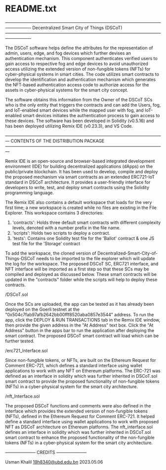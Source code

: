 # README.txt

——————————————————————————————————————————
Decentralized Smart City of Things (DSCoT)
——————————————————————————————————————————

  The DSCoT software helps define the attributes for the representation of admin, users, edge, and fog devices which further devises an authentication mechanism. This component authenticates verified users to gain access to respective fog and edge devices to avoid unauthorized access utilizing the extended version of non-fungible tokens (NFTs) for cyber-physical systems in smart cities. The code utilizes smart contracts to develop the identification and authentication mechanism which generates the NFT-based authentication access code to authorize access for the assets in cyber-physical systems for the smart city concept. 

  The software obtains this information from the Owner of the DSCoT SCs who is the only entity that triggers the contracts and can add the Users, fog, and IoT-enabled smart devices while the mapped user with fog, and IoT-enabled smart devices initiates the authentication process to gain access to these devices. The software has been developed in Solidity (v0.5.16) and has been deployed utilizing Remix IDE (v0.23.3), and VS Code.

—————————————————————————————————————
CONTENTS OF THE DISTRIBUTION PACKAGE
—————————————————————————————————————

  Remix IDE is an open-source and browser-based integrated development environment (IDE) for building decentralized applications (dApps) on the public/private blockchain. It has been used to develop, compile and deploy the proposed mechanism via smart contracts as an extended ERC721-IoT standard in DSCoT architecture. It provides a user-friendly interface for developers to write, test, and deploy smart contracts using the Solidity programming language. 

  The Remix IDE also contains a default workspace that loads for the very first time; a new workspace is created while no files are existing in the File Explorer. This workspace contains 3 directories:

1. 'contracts': Holds three default smart contracts with different complexity levels, denoted with a number prefix in the file name.
2. 'scripts': Holds two scripts to deploy a contract.
3. 'tests': Contains one Solidity test file for the 'Ballot' contract & one JS test file for the 'Storage' contract

To add the workspace, the cloned version of Decentralized-Smart-City-of-Things-DSCoT needs to be imported to the file explorer which will update the log for the workspace. The proposed DSCoT SC, ERC721 interface, and NFT interface will be imported as a first step so that these SCs may be compiled and deployed as discussed below. These smart contracts will be updated in the "contracts" folder while the scripts will help to deploy these contracts. 

/DSCoT.sol 

  Once the SCs are uploaded, the app can be tested as it has already been deployed on the Goerli testnet at the "0x504c7fab97afb2642bb00fff8520aba0857e3544" address. To run the app, click the DEPLOY & RUN TRANSACTIONS tab in the Remix IDE window, then provide the given address in the "At Address" text box. Click the "At Address" button in the apps bar to run the application after deploying the smart contract. The proposed DSCoT smart contract will load which can be further tested.

/erc721_Interface.sol 

  Since non-fungible tokens, or NFTs, are built on the Ethereum Request for Comment ERC-721, which defines a standard interface using wallet applications to work with any NFT on Ethereum platforms. The ERC-721 was defined as an interface in solidity which was further inherited in DSCoT.sol smart contract to provide the proposed functionality of non-fungible tokens (NFTs) in a cyber-physical system for the smart city architecture. 

/nft_Interface.sol 

  The proposed DSCoT functions and comments were also defined in the interface which provides the extended version of non-fungible tokens (NFTs), defined in the Ethereum Request for Comment ERC-721. It helped define a standard interface using wallet applications to work with proposed NFT as DSCoT architecture on Ethereum platforms. The nft_interface.sol defines an interface in solidity which was further inherited in DSCoT.sol smart contract to enhance the proposed functionality of the non-fungible tokens (NFTs) in a cyber-physical system for the smart city architecture.

———————
CREDITS
———————

Usman Khalil
19h8340@ubd.edu.bn
2023.05.06
